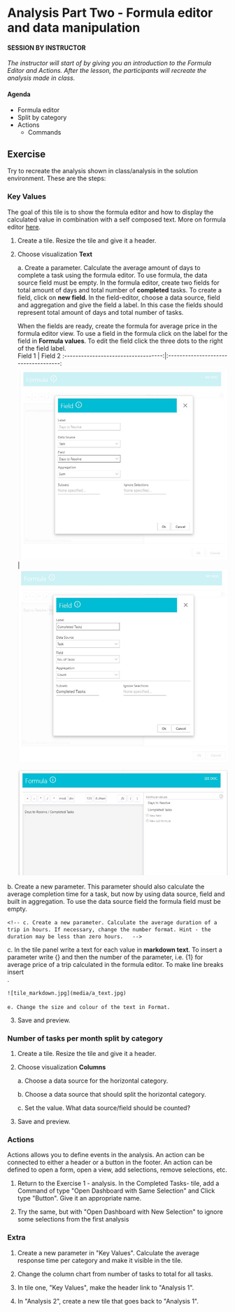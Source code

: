 
# Analysis Part Two - Formula editor and data manipulation

#### SESSION BY INSTRUCTOR
_The instructor will start of by giving you an introduction to the Formula Editor and Actions. After the lesson, the participants will recreate the analysis made in class._

#### Agenda

- Formula editor
- Split by category
- Actions
	- Commands

## Exercise

Try to recreate the analysis shown in class/analysis in the solution environment. These are the steps: 	

### Key Values
The goal of this tile is to show the formula editor and how to display the calculated value in combination with a self composed text. More on formula editor [here](https://docs.genus.no/users/analyze-report-and-discover/analysis/designer/formula-designer.html).  

1. Create a tile. Resize the tile and give it a header.

2. Choose visualization **Text**

    a. Create a parameter. Calculate the average amount of days to complete a task using the formula editor. To use formula, the data source field must be empty. In the formula editor, create two fields for total amount of days and total number of **completed** tasks. To create a field, click on **new field**. In the field-editor, choose a data source, field and aggregation and give the field a label. In this case the fields should represent total amount of days and total number of tasks.  

	When the fields are ready, create the formula for average price in the formula editor view. To use a field in the formula click on the label for the field in **Formula values**. To edit the field click the three dots to the right of the field label.  
	Field 1       						 |  Field 2
	:-----------------------------------:|:------------------------------------:
	![Exc2fig8.JPG](media/a_field1.JPG)  | ![Exc2fig9.JPG](media/a_field2.JPG)

	![Exc2fig8.JPG](media/a_formula.JPG)

  b. Create a new parameter. This parameter should also calculate the average completion time for a task, but now by using data source, field and built in aggregation. To use the data source field the formula field must be empty.

    <!-- c. Create a new parameter. Calculate the average duration of a trip in hours. If necessary, change the number format. Hint - the duration may be less than zero hours.   -->

  c. In the tile panel write a text for each value in **markdown text**. To insert a parameter write {} and then the number of the parameter, i.e. {1} for average price of a trip calculated in the formula editor. To make line breaks insert <br>.

	![tile_markdown.jpg](media/a_text.jpg)

	e. Change the size and colour of the text in Format.

3. Save and preview.
<!-- Verify that the two average prices are the same. -->

### Number of tasks per month split by category

1. Create a tile. Resize the tile and give it a header.

2. Choose visualization **Columns**

    a. Choose a data source for the horizontal category.

    b. Choose a data source that should split the horizontal category.

    c. Set the value. What data source/field should be counted?

3. Save and preview.


###  Actions
Actions allows you to define events in the analysis. An action can be connected to either a header or a button in the footer. An action can be defined to open a form, open a view, add selections, remove selections, etc.

1. Return to the Exercise 1 - analysis. In the Completed Tasks- tile, add a Command of type "Open Dashboard with Same Selection" and Click type "Button". Give it an appropriate name.

2. Try the same, but with "Open Dashboard with New Selection" to ignore some selections from the first analysis

<!-- ### Actions
Actions allows you to define events in the analysis. An action can be connected to either a header or a button in the footer. An action can be defined to open a form, open a view, add selections, remove selections, etc.

1. Create a tile. Resize the tile and give it a header "Link to Task". Change the colour of the header to blue.

2. In the tile panel click on **Actions** and add an action. **Click on** decides where the user should click to trigger the command, use **Header** in this example. After creating an action, create a command in the action. The type of command should be "Open analysis with same selection" and the analysis should be the first analysis you made.

3. Save and preview. Does a click on the header open the first analysis?

4. Create a tile. Resize the tile and do not give the tile a header.

5. TODO: Click on Actions. Create an action and a command. The action should open a table when clicking on a button with the label "Open Pick Up Zones". The mapping must use "Pick up zone" as the source and **Selected** as filter.

6. Save and preview. Does a click on the button open the right table? -->

### Extra

1. Create a new parameter in "Key Values". Calculate the average response time per category and make it visible in the tile.

2. Change the column chart from number of tasks to total for all tasks.

3. In tile one, "Key Values", make the header link to "Analysis 1".

4. In "Analysis 2", create a new tile that goes back to "Analysis 1".

<!-- TODO 5. Create a tile with visualization **Word Cloud** that show the names of _community districts in relation to average price_ per community district. The larger names have a higher average price than the smaller names.

6. Create a tile with visualization **Variable Radius Pie** that shows _% tip amount and toll amount per pick up community district_. -->

